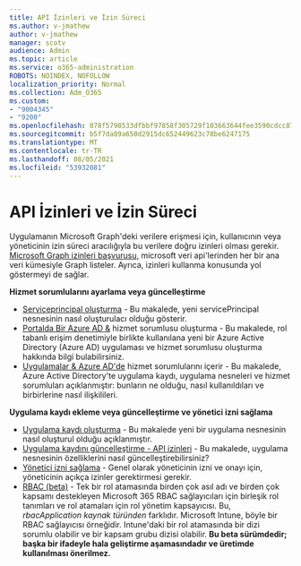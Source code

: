```yaml
---
title: API İzinleri ve İzin Süreci
ms.author: v-jmathew
author: v-jmathew
manager: scotv
audience: Admin
ms.topic: article
ms.service: o365-administration
ROBOTS: NOINDEX, NOFOLLOW
localization_priority: Normal
ms.collection: Adm_O365
ms.custom:
- "9004345"
- "9200"
ms.openlocfilehash: 078f5798533dfbbf97858f305729f103663644fee3590cdcc877233041adae81
ms.sourcegitcommit: b5f7da89a650d2915dc652449623c78be6247175
ms.translationtype: MT
ms.contentlocale: tr-TR
ms.lasthandoff: 08/05/2021
ms.locfileid: "53932081"
---
```

# <a name="api-permissions-and-consent-process"></a>API İzinleri ve İzin Süreci

Uygulamanın Microsoft Graph'deki verilere erişmesi için, kullanıcının veya yöneticinin izin süreci aracılığıyla bu verilere doğru izinleri olması gerekir. [Microsoft Graph izinleri başvurusu,](https://docs.microsoft.com/graph/permissions-reference) microsoft veri api'lerinden her bir ana veri kümesiyle Graph listeler. Ayrıca, izinleri kullanma konusunda yol göstermeyi de sağlar.

**Hizmet sorumlularını ayarlama veya güncelleştirme**

- [Serviceprincipal oluşturma](https://docs.microsoft.com/graph/api/serviceprincipal-post-serviceprincipals) - Bu makalede, yeni servicePrincipal nesnesinin nasıl oluşturulacı olduğu gösterir.
- [Portalda Bir Azure AD &](https://docs.microsoft.com/azure/active-directory/develop/howto-create-service-principal-portal) hizmet sorumlusu oluşturma - Bu makalede, rol tabanlı erişim denetimiyle birlikte kullanılana yeni bir Azure Active Directory (Azure AD) uygulaması ve hizmet sorumlusu oluşturma hakkında bilgi bulabilirsiniz.
- [Uygulamalar & Azure AD'de](https://docs.microsoft.com/azure/active-directory/develop/app-objects-and-service-principals) hizmet sorumlularını içerir - Bu makalede, Azure Active Directory'te uygulama kaydı, uygulama nesneleri ve hizmet sorumluları açıklanmıştır: bunların ne olduğu, nasıl kullanıldıları ve birbirlerine nasıl ilişkilileri.

**Uygulama kaydı ekleme veya güncelleştirme ve yönetici izni sağlama**

- [Uygulama kaydı oluşturma](https://docs.microsoft.com/graph/api/application-post-applications) - Bu makalede yeni bir uygulama nesnesinin nasıl oluşturul olduğu açıklanmıştır.
- [Uygulama kaydını güncelleştirme - API izinleri](https://docs.microsoft.com/graph/api/application-update) - Bu makalede, uygulama nesnesinin özelliklerini nasıl güncelleştirebilirsiniz?
- [Yönetici izni sağlama](https://docs.microsoft.com/graph/security-authorization#grant-permissions-to-an-application) - Genel olarak yöneticinin izni ve onayı için, yöneticinin açıkça izinler gerektirmesi gerekir.
- [RBAC (beta)](https://docs.microsoft.com/graph/api/resources/rbacapplicationmultiple) - Tek bir rol atamasında birden çok asıl adı ve birden çok kapsamı destekleyen Microsoft 365 RBAC sağlayıcıları için birleşik rol tanımları ve rol atamaları için rol yönetim kapsayıcısı. Bu, *rbacApplication kaynak türünden* farklıdır. Microsoft Intune, böyle bir RBAC sağlayıcısı örneğidir. Intune'daki bir rol atamasında bir dizi sorumlu olabilir ve bir kapsam grubu dizisi olabilir. **Bu beta sürümdedir; başka bir ifadeyle hala geliştirme aşamasındadır ve üretimde kullanılması önerilmez.**
